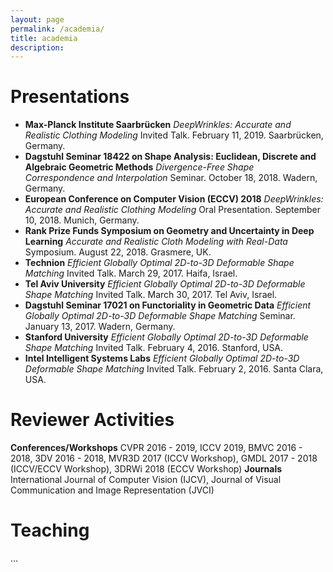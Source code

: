 ```yaml
---
layout: page
permalink: /academia/
title: academia
description: 
---
```


# Presentations

* **Max-Planck Institute Saarbrücken**
   *DeepWrinkles: Accurate and Realistic Clothing Modeling*
   Invited Talk. February 11, 2019. Saarbrücken, Germany.
* **Dagstuhl Seminar 18422 on Shape Analysis: Euclidean, Discrete and Algebraic Geometric Methods**
   *Divergence-Free Shape Correspondence and Interpolation*
   Seminar. October 18, 2018. Wadern, Germany.
* **European Conference on Computer Vision (ECCV) 2018**
   *DeepWrinkles: Accurate and Realistic Clothing Modeling*
   Oral Presentation. September 10, 2018. Munich, Germany.
* **Rank Prize Funds Symposium on Geometry and Uncertainty in Deep Learning**
   *Accurate and Realistic Cloth Modeling with Real-Data*
   Symposium. August 22, 2018. Grasmere, UK.
* **Technion**
   *Efficient Globally Optimal 2D-to-3D Deformable Shape Matching*
   Invited Talk. March 29, 2017. Haifa, Israel.
* **Tel Aviv University**
   *Efficient Globally Optimal 2D-to-3D Deformable Shape Matching*
   Invited Talk. March 30, 2017. Tel Aviv, Israel.
* **Dagstuhl Seminar 17021 on Functoriality in Geometric Data**
   *Efficient Globally Optimal 2D-to-3D Deformable Shape Matching*
   Seminar. January 13, 2017. Wadern, Germany.
* **Stanford University**
   *Efficient Globally Optimal 2D-to-3D Deformable Shape Matching*
   Invited Talk. February 4, 2016. Stanford, USA.
* **Intel Intelligent Systems Labs** 
   *Efficient Globally Optimal 2D-to-3D Deformable Shape Matching*
   Invited Talk. February 2, 2016. Santa Clara, USA.

# Reviewer Activities

**Conferences/Workshops** CVPR 2016 - 2019, ICCV 2019, BMVC 2016 - 2018, 3DV 2016 - 2018, MVR3D 2017 (ICCV Workshop), GMDL
2017 - 2018 (ICCV/ECCV Workshop), 3DRWi 2018 (ECCV Workshop)
**Journals** International Journal of Computer Vision (IJCV), Journal of Visual Communication and Image Representation (JVCI)

# Teaching

...
